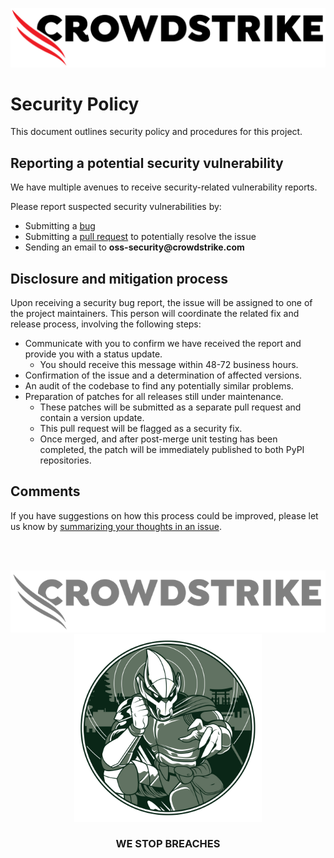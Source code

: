 ![CrowdStrike Falcon](https://raw.githubusercontent.com/CrowdStrike/falconpy/main/docs/asset/cs-logo.png)

# Security Policy

This document outlines security policy and procedures for this project.

## Reporting a potential security vulnerability

We have multiple avenues to receive security-related vulnerability reports.

Please report suspected security vulnerabilities by:

+ Submitting a [bug](https://github.com/CrowdStrike/fcs-azure-bicep/issues/new/)
+ Submitting a [pull request](https://github.com/CrowdStrike/fcs-azure-bicep/pulls) to potentially resolve the issue
+ Sending an email to __oss-security@crowdstrike.com__

## Disclosure and mitigation process

Upon receiving a security bug report, the issue will be assigned to one of the project maintainers. This person will coordinate the related fix and release
process, involving the following steps:

+ Communicate with you to confirm we have received the report and provide you with a status update.
  + You should receive this message within 48-72 business hours.
+ Confirmation of the issue and a determination of affected versions.
+ An audit of the codebase to find any potentially similar problems.
+ Preparation of patches for all releases still under maintenance.
  + These patches will be submitted as a separate pull request and contain a version update.
  + This pull request will be flagged as a security fix.
  + Once merged, and after post-merge unit testing has been completed, the patch will be immediately published to both PyPI repositories.

## Comments

If you have suggestions on how this process could be improved, please let us know by [summarizing your thoughts in an issue](https://github.com/CrowdStrike/fcs-azure-bicep/issues/new/).

<BR/><BR/>

<p align="center"><img src="https://raw.githubusercontent.com/CrowdStrike/falconpy/main/docs/asset/cs-logo-footer.png"><BR/><img width="300px" src="https://raw.githubusercontent.com/CrowdStrike/falconpy/main/docs/asset/adversary-goblin-panda.png"></P>
<h3><P align="center">WE STOP BREACHES</P></h3>
